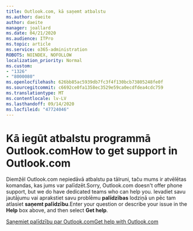 ```yaml
---
title: Outlook.com, kā saņemt atbalstu
ms.author: daeite
author: daeite
manager: joallard
ms.date: 04/21/2020
ms.audience: ITPro
ms.topic: article
ms.service: o365-administration
ROBOTS: NOINDEX, NOFOLLOW
localization_priority: Normal
ms.custom:
- "1326"
- "8000080"
ms.openlocfilehash: 626bb85ac5939db7fc3f4f130bcb73805248fe0f
ms.sourcegitcommit: c6692ce0fa1358ec3529e59ca0ecdfdea4cdc759
ms.translationtype: MT
ms.contentlocale: lv-LV
ms.lasthandoff: 09/14/2020
ms.locfileid: "47724046"
---
```

# <a name="how-to-get-support-in-outlookcom"></a><span data-ttu-id="1ff24-102">Kā iegūt atbalstu programmā Outlook.com</span><span class="sxs-lookup"><span data-stu-id="1ff24-102">How to get support in Outlook.com</span></span>

<span data-ttu-id="1ff24-103">Diemžēl Outlook.com nepiedāvā atbalstu pa tālruni, taču mums ir atvēlētas komandas, kas jums var palīdzēt.</span><span class="sxs-lookup"><span data-stu-id="1ff24-103">Sorry, Outlook.com doesn't offer phone support, but we do have dedicated teams who can help you.</span></span>
<span data-ttu-id="1ff24-104">Ievadiet savu jautājumu vai aprakstiet savu problēmu **palīdzības** lodziņā un pēc tam atlasiet **saņemt palīdzību**.</span><span class="sxs-lookup"><span data-stu-id="1ff24-104">Enter your question or describe your issue in the **Help** box above, and then select **Get help**.</span></span>

[<span data-ttu-id="1ff24-105">Saņemiet palīdzību par Outlook.com</span><span class="sxs-lookup"><span data-stu-id="1ff24-105">Get help with Outlook.com</span></span>](https://support.office.com/article/40676ad0-c831-45ac-a023-5be633be798d?wt.mc_id=Office_Outlook_com_Alchemy)
